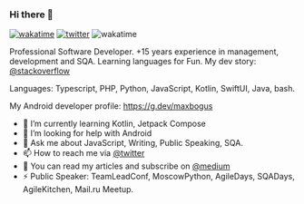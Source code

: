 ### Hi there 👋

<!--
**maxbogus/maxbogus** is a ✨ _special_ ✨ repository because its `README.md` (this file) appears on your GitHub profile.

Here are some ideas to get you started:

- 🔭 I’m currently working on ...
- 🌱 I’m currently learning ...
- 👯 I’m looking to collaborate on ...
- 🤔 I’m looking for help with ...
- 💬 Ask me about ...
- 📫 How to reach me: ...
- 😄 Pronouns: ...
- ⚡ Fun fact: ...
-->
[![wakatime](https://wakatime.com/badge/user/6bf1fc10-6fde-4d93-9b6b-c332821ebb42.svg)](https://wakatime.com/@6bf1fc10-6fde-4d93-9b6b-c332821ebb42)
[![twitter](https://img.shields.io/twitter/follow/maxbogus?label=followers&logo=twitter&style=plastic)](https://twitter.com/maxbogus)
![wakatime](https://www.codewars.com/users/maxbogus/badges/micro)

Professional Software Developer. +15 years experience in management, development and SQA. Learning languages for Fun. My dev story: [@stackoverflow](https://stackoverflow.com/story/maxbogus)

Languages: Typescript, PHP, Python, JavaScript, Kotlin, SwiftUI, Java, bash.

My Android developer profile: https://g.dev/maxbogus

- 🌱 I’m currently learning Kotlin, Jetpack Compose
- 🤔 I’m looking for help with Android
- 💬 Ask me about JavaScript, Writing, Public Speaking, SQA.
- 📫 How to reach me via [@twitter](https://twitter.com/maxbogus)
- 🤔 You can read my articles and subscribe on [@medium](https://medium.com/@maxbogus)
- ⚡ Public Speaker: TeamLeadConf, MoscowPython, AgileDays, SQADays, AgileKitchen, Mail.ru Meetup.
